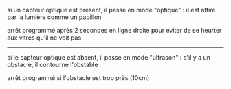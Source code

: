 si un capteur optique est présent, il passe en mode "optique"  : il est attiré par la lumière comme un papillon 

arrêt programmé après 2 secondes en ligne droite pour éviter de se heurter aux vitres qu'il ne voit pas

---------------

si le capteur optique est absent, il passe en mode "ultrason"  :  s'il y a un obstacle, il contourne l'obstable

arrêt programmé si l'obstacle est trop près (10cm)


